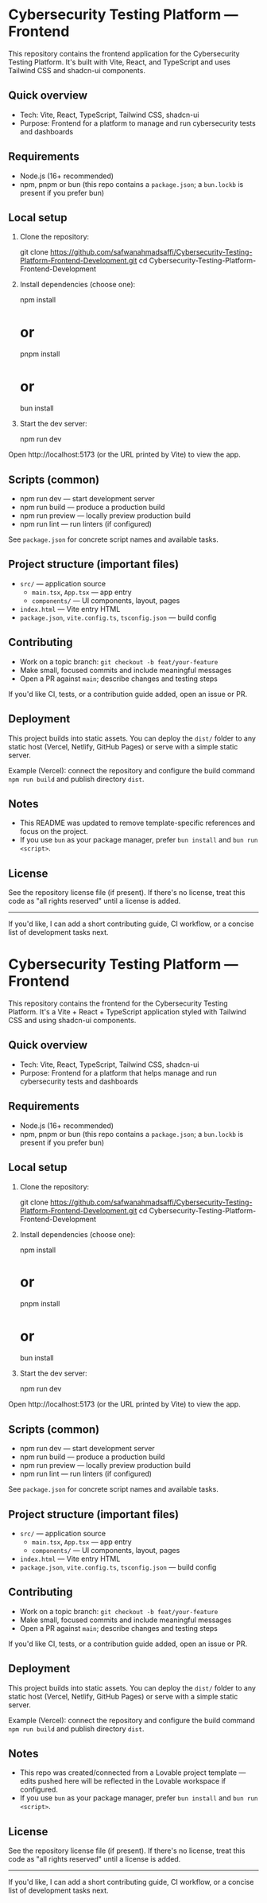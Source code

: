 # Cybersecurity Testing Platform — Frontend

This repository contains the frontend application for the Cybersecurity Testing Platform. It's built with Vite, React, and TypeScript and uses Tailwind CSS and shadcn-ui components.

## Quick overview

- Tech: Vite, React, TypeScript, Tailwind CSS, shadcn-ui
- Purpose: Frontend for a platform to manage and run cybersecurity tests and dashboards

## Requirements

- Node.js (16+ recommended)
- npm, pnpm or bun (this repo contains a `package.json`; a `bun.lockb` is present if you prefer bun)

## Local setup

1. Clone the repository:

    git clone https://github.com/safwanahmadsaffi/Cybersecurity-Testing-Platform-Frontend-Development.git
    cd Cybersecurity-Testing-Platform-Frontend-Development

2. Install dependencies (choose one):

    npm install
    # or
    pnpm install
    # or
    bun install

3. Start the dev server:

    npm run dev

Open http://localhost:5173 (or the URL printed by Vite) to view the app.

## Scripts (common)

- npm run dev — start development server
- npm run build — produce a production build
- npm run preview — locally preview production build
- npm run lint — run linters (if configured)

See `package.json` for concrete script names and available tasks.

## Project structure (important files)

- `src/` — application source
  - `main.tsx`, `App.tsx` — app entry
  - `components/` — UI components, layout, pages
- `index.html` — Vite entry HTML
- `package.json`, `vite.config.ts`, `tsconfig.json` — build config

## Contributing

- Work on a topic branch: `git checkout -b feat/your-feature`
- Make small, focused commits and include meaningful messages
- Open a PR against `main`; describe changes and testing steps

If you'd like CI, tests, or a contribution guide added, open an issue or PR.

## Deployment

This project builds into static assets. You can deploy the `dist/` folder to any static host (Vercel, Netlify, GitHub Pages) or serve with a simple static server.

Example (Vercel): connect the repository and configure the build command `npm run build` and publish directory `dist`.

## Notes

- This README was updated to remove template-specific references and focus on the project.
- If you use `bun` as your package manager, prefer `bun install` and `bun run <script>`.

## License

See the repository license file (if present). If there's no license, treat this code as "all rights reserved" until a license is added.

---

If you'd like, I can add a short contributing guide, CI workflow, or a concise list of development tasks next.
# Cybersecurity Testing Platform — Frontend

This repository contains the frontend for the Cybersecurity Testing Platform. It's a Vite + React + TypeScript application styled with Tailwind CSS and using shadcn-ui components.

## Quick overview

- Tech: Vite, React, TypeScript, Tailwind CSS, shadcn-ui
- Purpose: Frontend for a platform that helps manage and run cybersecurity tests and dashboards

## Requirements

- Node.js (16+ recommended)
- npm, pnpm or bun (this repo contains a `package.json`; a `bun.lockb` is present if you prefer bun)

## Local setup

1. Clone the repository:

    git clone https://github.com/safwanahmadsaffi/Cybersecurity-Testing-Platform-Frontend-Development.git
    cd Cybersecurity-Testing-Platform-Frontend-Development

2. Install dependencies (choose one):

    npm install
    # or
    pnpm install
    # or
    bun install

3. Start the dev server:

    npm run dev

Open http://localhost:5173 (or the URL printed by Vite) to view the app.

## Scripts (common)

- npm run dev — start development server
- npm run build — produce a production build
- npm run preview — locally preview production build
- npm run lint — run linters (if configured)

See `package.json` for concrete script names and available tasks.

## Project structure (important files)

- `src/` — application source
  - `main.tsx`, `App.tsx` — app entry
  - `components/` — UI components, layout, pages
- `index.html` — Vite entry HTML
- `package.json`, `vite.config.ts`, `tsconfig.json` — build config

## Contributing

- Work on a topic branch: `git checkout -b feat/your-feature`
- Make small, focused commits and include meaningful messages
- Open a PR against `main`; describe changes and testing steps

If you'd like CI, tests, or a contribution guide added, open an issue or PR.

## Deployment

This project builds into static assets. You can deploy the `dist/` folder to any static host (Vercel, Netlify, GitHub Pages) or serve with a simple static server.

Example (Vercel): connect the repository and configure the build command `npm run build` and publish directory `dist`.

## Notes

- This repo was created/connected from a Lovable project template — edits pushed here will be reflected in the Lovable workspace if configured.
- If you use `bun` as your package manager, prefer `bun install` and `bun run <script>`.

## License

See the repository license file (if present). If there's no license, treat this code as "all rights reserved" until a license is added.

---

If you'd like, I can add a short contributing guide, CI workflow, or a concise list of development tasks next.

